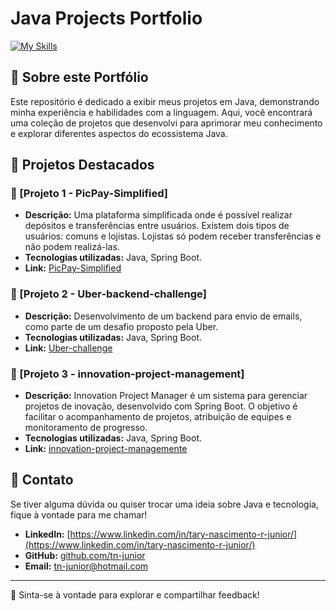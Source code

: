 # Java Projects Portfolio

<!--![Java](https://img.shields.io/badge/Java-ED8B00?style=for-the-badge&logo=java&logoColor=white) -->
[![My Skills](https://skillicons.dev/icons?i=java,spring,maven,bash,ubuntu,docker,aws,mysql,postgresql,postman)](https://skillicons.dev)

## 📌 Sobre este Portfólio
Este repositório é dedicado a exibir meus projetos em Java, demonstrando minha experiência e habilidades com a linguagem. Aqui, você encontrará uma coleção de projetos que desenvolvi para aprimorar meu conhecimento e explorar diferentes aspectos do ecossistema Java.

## 🚀 Projetos Destacados

### 🔹 [Projeto 1 - PicPay-Simplified]
- **Descrição:** Uma plataforma simplificada onde é possível realizar depósitos e transferências entre usuários. Existem dois tipos de usuários: comuns e lojistas. Lojistas só podem receber transferências e não podem realizá-las.
- **Tecnologias utilizadas:** Java, Spring Boot.
- **Link:** [PicPay-Simplified](https://github.com/TN-Junior/PicPay-Simplified.git)

### 🔹 [Projeto 2 - Uber-backend-challenge]
- **Descrição:** Desenvolvimento de um backend para envio de emails, como parte de um desafio proposto pela Uber.
- **Tecnologias utilizadas:** Java, Spring Boot.
- **Link:** [Uber-challenge](https://github.com/TN-Junior/Uber-backend-challenge.git)

### 🔹 [Projeto 3 - innovation-project-management]
- **Descrição:** Innovation Project Manager é um sistema para gerenciar projetos de inovação, desenvolvido com Spring Boot. O objetivo é facilitar o acompanhamento de projetos, atribuição de equipes e monitoramento de progresso.
- **Tecnologias utilizadas:** Java, Spring Boot.
- **Link:** [innovation-project-managemente](https://github.com/TN-Junior/innovation-project-management.git)
  



## 📝 Contato
Se tiver alguma dúvida ou quiser trocar uma ideia sobre Java e tecnologia, fique à vontade para me chamar!

- **LinkedIn:** [https://www.linkedin.com/in/tary-nascimento-r-junior/](https://www.linkedin.com/in/tary-nascimento-r-junior/)
- **GitHub:** [github.com/tn-junior](https://github.com/tn-junior)
- **Email:** tn-junior@hotmail.com

---

🚀 Sinta-se à vontade para explorar e compartilhar feedback!
